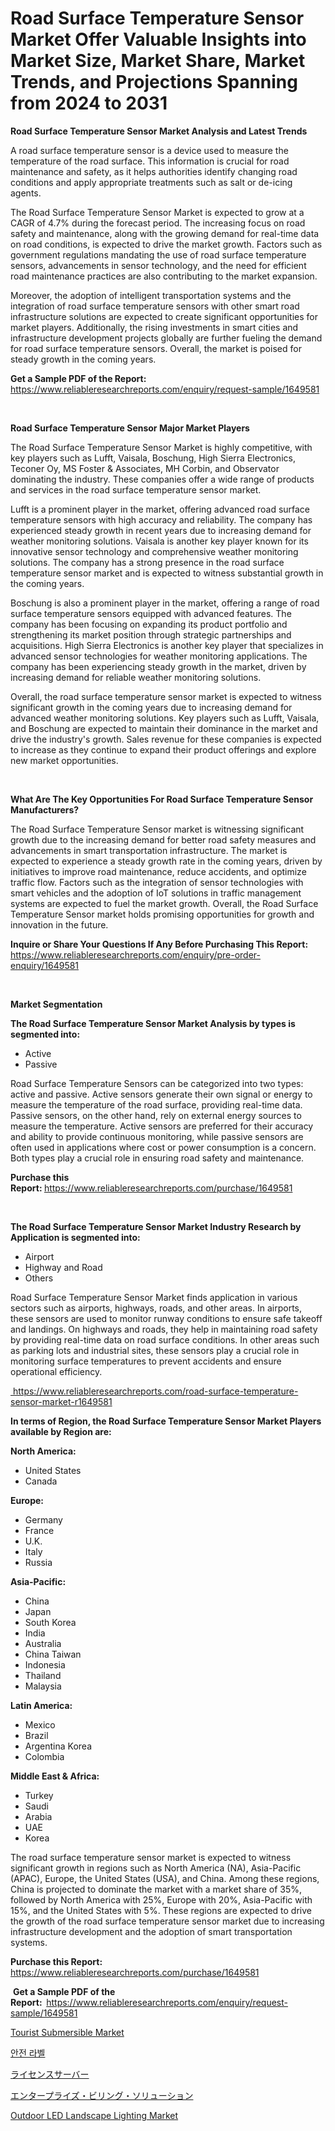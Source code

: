 <p><h1>Road Surface Temperature Sensor Market Offer Valuable Insights into Market Size, Market Share, Market Trends, and Projections Spanning from 2024 to 2031</h1></p><p><strong>Road Surface Temperature Sensor Market Analysis and Latest Trends</strong></p>
<p><p>A road surface temperature sensor is a device used to measure the temperature of the road surface. This information is crucial for road maintenance and safety, as it helps authorities identify changing road conditions and apply appropriate treatments such as salt or de-icing agents.</p><p>The Road Surface Temperature Sensor Market is expected to grow at a CAGR of 4.7% during the forecast period. The increasing focus on road safety and maintenance, along with the growing demand for real-time data on road conditions, is expected to drive the market growth. Factors such as government regulations mandating the use of road surface temperature sensors, advancements in sensor technology, and the need for efficient road maintenance practices are also contributing to the market expansion.</p><p>Moreover, the adoption of intelligent transportation systems and the integration of road surface temperature sensors with other smart road infrastructure solutions are expected to create significant opportunities for market players. Additionally, the rising investments in smart cities and infrastructure development projects globally are further fueling the demand for road surface temperature sensors. Overall, the market is poised for steady growth in the coming years.</p></p>
<p><strong>Get a Sample PDF of the Report:&nbsp;</strong> <a href="https://www.reliableresearchreports.com/enquiry/request-sample/1649581">https://www.reliableresearchreports.com/enquiry/request-sample/1649581</a></p>
<p>&nbsp;</p>
<p><strong>Road Surface Temperature Sensor Major Market Players</strong></p>
<p><p>The Road Surface Temperature Sensor Market is highly competitive, with key players such as Lufft, Vaisala, Boschung, High Sierra Electronics, Teconer Oy, MS Foster & Associates, MH Corbin, and Observator dominating the industry. These companies offer a wide range of products and services in the road surface temperature sensor market.</p><p>Lufft is a prominent player in the market, offering advanced road surface temperature sensors with high accuracy and reliability. The company has experienced steady growth in recent years due to increasing demand for weather monitoring solutions. Vaisala is another key player known for its innovative sensor technology and comprehensive weather monitoring solutions. The company has a strong presence in the road surface temperature sensor market and is expected to witness substantial growth in the coming years.</p><p>Boschung is also a prominent player in the market, offering a range of road surface temperature sensors equipped with advanced features. The company has been focusing on expanding its product portfolio and strengthening its market position through strategic partnerships and acquisitions. High Sierra Electronics is another key player that specializes in advanced sensor technologies for weather monitoring applications. The company has been experiencing steady growth in the market, driven by increasing demand for reliable weather monitoring solutions.</p><p>Overall, the road surface temperature sensor market is expected to witness significant growth in the coming years due to increasing demand for advanced weather monitoring solutions. Key players such as Lufft, Vaisala, and Boschung are expected to maintain their dominance in the market and drive the industry's growth. Sales revenue for these companies is expected to increase as they continue to expand their product offerings and explore new market opportunities.</p></p>
<p>&nbsp;</p>
<p><strong>What Are The Key Opportunities For Road Surface Temperature Sensor Manufacturers?</strong></p>
<p><p>The Road Surface Temperature Sensor market is witnessing significant growth due to the increasing demand for better road safety measures and advancements in smart transportation infrastructure. The market is expected to experience a steady growth rate in the coming years, driven by initiatives to improve road maintenance, reduce accidents, and optimize traffic flow. Factors such as the integration of sensor technologies with smart vehicles and the adoption of IoT solutions in traffic management systems are expected to fuel the market growth. Overall, the Road Surface Temperature Sensor market holds promising opportunities for growth and innovation in the future.</p></p>
<p><strong>Inquire or Share Your Questions If Any Before Purchasing This Report:</strong> <a href="https://www.reliableresearchreports.com/enquiry/pre-order-enquiry/1649581">https://www.reliableresearchreports.com/enquiry/pre-order-enquiry/1649581</a></p>
<p>&nbsp;</p>
<p><strong>Market Segmentation</strong></p>
<p><strong>The Road Surface Temperature Sensor Market Analysis by types is segmented into:</strong></p>
<p><ul><li>Active</li><li>Passive</li></ul></p>
<p><p>Road Surface Temperature Sensors can be categorized into two types: active and passive. Active sensors generate their own signal or energy to measure the temperature of the road surface, providing real-time data. Passive sensors, on the other hand, rely on external energy sources to measure the temperature. Active sensors are preferred for their accuracy and ability to provide continuous monitoring, while passive sensors are often used in applications where cost or power consumption is a concern. Both types play a crucial role in ensuring road safety and maintenance.</p></p>
<p><strong>Purchase this Report:&nbsp;</strong><a href="https://www.reliableresearchreports.com/purchase/1649581">https://www.reliableresearchreports.com/purchase/1649581</a></p>
<p>&nbsp;</p>
<p><strong>The Road Surface Temperature Sensor Market Industry Research by Application is segmented into:</strong></p>
<p><ul><li>Airport</li><li>Highway and Road</li><li>Others</li></ul></p>
<p><p>Road Surface Temperature Sensor Market finds application in various sectors such as airports, highways, roads, and other areas. In airports, these sensors are used to monitor runway conditions to ensure safe takeoff and landings. On highways and roads, they help in maintaining road safety by providing real-time data on road surface conditions. In other areas such as parking lots and industrial sites, these sensors play a crucial role in monitoring surface temperatures to prevent accidents and ensure operational efficiency.</p></p>
<p><a href="https://www.reliableresearchreports.com/road-surface-temperature-sensor-market-r1649581">&nbsp;https://www.reliableresearchreports.com/road-surface-temperature-sensor-market-r1649581</a></p>
<p><strong>In terms of Region, the Road Surface Temperature Sensor Market Players available by Region are:</strong></p>
<p>
    <p> <strong> North America: </strong>
        <ul>
            <li>United States</li>
            <li>Canada</li>
        </ul>
        </p> 
    <p> <strong> Europe: </strong>
        <ul>
            <li>Germany</li>
            <li>France</li>
            <li>U.K.</li>
            <li>Italy</li>
            <li>Russia</li>
        </ul>
        </p> 
    <p> <strong> Asia-Pacific: </strong>
        <ul>
            <li>China</li>
            <li>Japan</li>
            <li>South Korea</li>
            <li>India</li>
            <li>Australia</li>
            <li>China Taiwan</li>
            <li>Indonesia</li>
            <li>Thailand</li>
            <li>Malaysia</li>
        </ul>
        </p> 
    <p> <strong> Latin America: </strong>
        <ul>
            <li>Mexico</li>
            <li>Brazil</li>
            <li>Argentina Korea</li>
            <li>Colombia</li>
        </ul>
        </p> 
    <p> <strong> Middle East & Africa: </strong>
        <ul>
            <li>Turkey</li>
            <li>Saudi</li>
            <li>Arabia</li>
            <li>UAE</li>
            <li>Korea</li>
        </ul>
    </p>
    </p>
<p><p>The road surface temperature sensor market is expected to witness significant growth in regions such as North America (NA), Asia-Pacific (APAC), Europe, the United States (USA), and China. Among these regions, China is projected to dominate the market with a market share of 35%, followed by North America with 25%, Europe with 20%, Asia-Pacific with 15%, and the United States with 5%. These regions are expected to drive the growth of the road surface temperature sensor market due to increasing infrastructure development and the adoption of smart transportation systems.</p></p>
<p><strong>Purchase this Report: </strong><a href="https://www.reliableresearchreports.com/purchase/1649581">https://www.reliableresearchreports.com/purchase/1649581</a></p>
<p>&nbsp;<strong>Get a Sample PDF of the Report:&nbsp;&nbsp;</strong><a href="https://www.reliableresearchreports.com/enquiry/request-sample/1649581">https://www.reliableresearchreports.com/enquiry/request-sample/1649581</a></p>
<p><strong></strong></p>
<p><p><a href="https://github.com/nicoletavirag/Market-Research-Report-List-2/blob/main/tourist-submersible-market.md">Tourist Submersible Market</a></p><p><a href="https://github.com/Madalyell456456/Market-Research-Report-List-1/blob/main/400982027849.md">안전 라벨</a></p><p><a href="https://github.com/luffiazaza/Market-Research-Report-List-1/blob/main/166821130218.md">ライセンスサーバー</a></p><p><a href="https://github.com/one-cool-chick/Market-Research-Report-List-1/blob/main/152644530219.md">エンタープライズ・ビリング・ソリューション</a></p><p><a href="https://github.com/redneck06/Market-Research-Report-List-2/blob/main/outdoor-led-landscape-lighting-market.md">Outdoor LED Landscape Lighting Market</a></p></p>